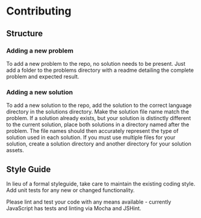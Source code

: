 # Contributing

## Structure

### Adding a new problem

To add a new problem to the repo, no solution needs to be present. Just add a folder to the problems directory with a readme detailing the complete problem and expected result.

### Adding a new solution

To add a new solution to the repo, add the solution to the correct language directory in the solutions directory. Make the solution file name match the problem. If a solution already exists, but your solution is distinctly different to the current solution, place both solutions in a directory named after the problem. The file names should then accurately represent the type of solution used in each solution. If you must use multiple files for your solution, create a solution directory and another directory for your solution assets.

## Style Guide

In lieu of a formal styleguide, take care to maintain the existing coding style. Add unit tests for any new or changed functionality.

Please lint and test your code with any means available - currently JavaScript has tests and linting via Mocha and JSHint.
